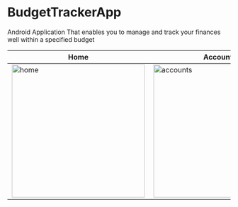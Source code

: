 # BudgetTrackerApp
Android Application That enables you to manage and track your finances well within a specified budget

| Home                                                               |                                                           Accounts | Transactions| Settings |
|----------------------------------------------------------------------|--------------------------------------------------------------|--------------------------------------------------------------|--------------------------------------------------------------|
| <img src="https://github.com/mutukuian/BudgetTrackerApp/assets/94617040/0ccc2dcb-b933-4ab0-994d-7ebc1c8cf8e3" width="300" hspace="2" alt="home" /> | <img src="https://github.com/mutukuian/BudgetTrackerApp/assets/94617040/0769a883-e054-4a18-9f15-e2f2854dca7d" width="300" hspace="2" alt="accounts" /> |<img src="https://github.com/mutukuian/BudgetTrackerApp/assets/94617040/dfe4d90b-c3e0-4a7e-a5e2-88ce956610fb" width="300" hspace="2" alt="transactions" /> |<img src="https://github.com/mutukuian/BudgetTrackerApp/assets/94617040/3d7c3475-d8a7-456d-84e9-11e9abb9ce57" width="300" hspace="2" alt="settings" /> |
